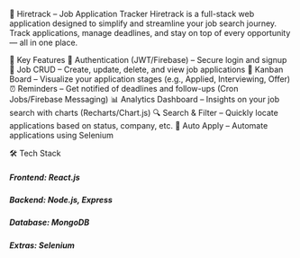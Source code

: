 📌 Hiretrack – Job Application Tracker Hiretrack is a full-stack web application designed to simplify and streamline your job search journey. Track applications, manage deadlines, and stay on top of every opportunity — all in one place.

🚀 Key Features
🔐 Authentication (JWT/Firebase) – Secure login and signup
📄 Job CRUD – Create, update, delete, and view job applications
🎯 Kanban Board – Visualize your application stages (e.g., Applied, Interviewing, Offer)
⏰ Reminders – Get notified of deadlines and follow-ups (Cron Jobs/Firebase Messaging)
📊 Analytics Dashboard – Insights on your job search with charts (Recharts/Chart.js)
🔍 Search & Filter – Quickly locate applications based on status, company, etc.
🤖 Auto Apply – Automate applications using Selenium

🛠️ Tech Stack
##### Frontend: React.js
##### Backend: Node.js, Express
##### Database: MongoDB
##### Extras: Selenium

